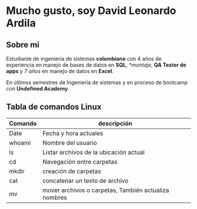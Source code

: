 <!--
**LeoArdila94/LeoArdila94** is a ✨ _special_ ✨ repository because its `README.md` (this file) appears on your GitHub profile.

Here are some ideas to get you started:

- 🔭 I’m currently working on ...
- 🌱 I’m currently learning ...
- 👯 I’m looking to collaborate on ...
- 🤔 I’m looking for help with ...
- 💬 Ask me about ...
- 📫 How to reach me: ...
- 😄 Pronouns: ...
- ⚡ Fun fact: ...
-->


# Mucho gusto, soy David Leonardo Ardila

## Sobre mi

Estudiante de ingeniería de sistemas **colombiano** con 4 años de experiencia en manejo de bases de datos en **SQL**, **montaje*, **QA Tester de apps** y *7 años* en manejo de datos en **Excel**. 

En últimos semestres de Ingeniería de sistemas y en proceso de bootcamp con **Undefined Academy**.

## Tabla de comandos Linux

 |Comando|descripción|
 |-------|-----------|
 |Date|Fecha y hora actuales|
 |whoami|Nombre del usuario|
 |ls|Listar archivos de la ubicación actual|
 |cd|Navegación entre carpetas|
 |mkdir|creación de carpetas|
 |cat|concatenar un texto de archivo|
 |mv|mover archivos o carpetas, También actualiza nombres|
 
